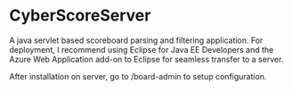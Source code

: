 # CyberScoreServer
A java servlet based scoreboard parsing and filtering application. For deployment, I recommend using Eclipse for Java EE Developers and the Azure Web Application add-on to Eclipse for seamless transfer to a server.

After installation on server, go to /board-admin to setup configuration.
